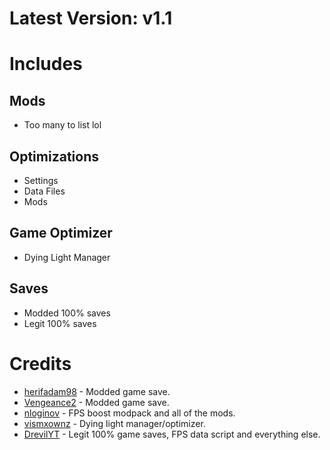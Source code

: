 # Latest Version: v1.1

# Includes
## Mods
- Too many to list lol
## Optimizations
- Settings
- Data Files
- Mods
## Game Optimizer
- Dying Light Manager
## Saves
- Modded 100% saves
- Legit 100% saves

# Credits
- [herifadam98](https://www.nexusmods.com/dyinglight/users/58580446) - Modded game save.
- [Vengeance2](https://www.nexusmods.com/dyinglight/users/52185291) - Modded game save.
- [nloginov](https://www.youtube.com/@nloginov1915) - FPS boost modpack and all of the mods.
- [vismxownz](https://gamebanana.com/members/1403960) - Dying light manager/optimizer.
- [DrevilYT](https://github.com/drevilyt) - Legit 100% game saves, FPS data script and everything else.
